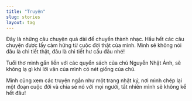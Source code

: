 ```yaml
---
title: "Truyện"
slug: stories
layout: tag
---
```

Đây là những câu chuyện quá dài để chuyển thành nhạc.
Hầu hết các câu chuyện được lấy cảm hứng từ cuộc đời thật của mình.
Mình sẽ không nói đâu là chi tiết thật, đâu là chi tiết hư cấu đâu nhé!

Tuổi thơ mình gắn liền với các quyển sách của chú Nguyễn Nhật Ánh, sẽ không lạ gì khi lời văn của mình có nét giống của chú.

Mình cũng xem các truyện ngắn như một trang nhật ký, nơi mình chép lại một đoạn cuộc đời và chia sẻ nó với mọi người, tất nhiên mình sẽ không kể hết đâu!
